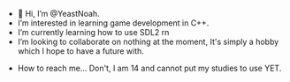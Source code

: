 - 👋 Hi, I’m @YeastNoah.
- I’m interested in learning game development in C++. 
- I’m currently learning how to use SDL2 rn
- I’m looking to collaborate on nothing at the moment, It's simply a hobby which I hope to have a future with. 
* How to reach me... Don't, I am 14 and cannot put my studies to use YET. 

<!---
YeastNoah/YeastNoah is a ✨ special ✨ repository because its `README.md` (this file) appears on your GitHub profile.
You can click the Preview link to take a look at your changes.
--->
